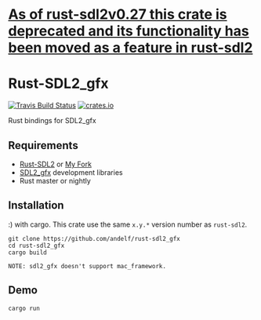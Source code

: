 # [As of rust-sdl2v0.27 this crate is deprecated and its functionality has been moved as a feature in rust-sdl2](https://github.com/AngryLawyer/rust-sdl2)

# Rust-SDL2_gfx

[![Travis Build Status](https://travis-ci.org/andelf/rust-sdl2_gfx.svg?branch=master)](https://travis-ci.org/andelf/rust-sdl2_gfx)
[![crates.io](http://meritbadge.herokuapp.com/sdl2_gfx)](https://crates.io/crates/sdl2_gfx)

Rust bindings for SDL2_gfx

## Requirements

* [Rust-SDL2](https://github.com/AngryLawyer/rust-sdl2) or [My Fork](https://github.com/andelf/rust-sdl2)
* [SDL2_gfx](http://sourceforge.net/projects/sdl2gfx/) development libraries
* Rust master or nightly

## Installation

:) with cargo. This crate use the same ``x.y.*`` version number as ``rust-sdl2``.

```
git clone https://github.com/andelf/rust-sdl2_gfx
cd rust-sdl2_gfx
cargo build
```

    NOTE: sdl2_gfx doesn't support mac_framework.

## Demo

```
cargo run
```
